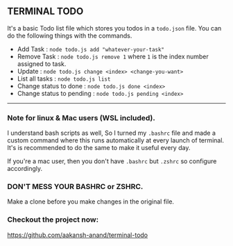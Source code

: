 ## TERMINAL TODO

It's a basic Todo list file which stores you todos in a `todo.json` file. You can do the following things with the commands.

- Add Task : `node todo.js add "whatever-your-task"`
- Remove Task : `node todo.js remove 1` where `1` is the index number assigned to task.
- Update : `node todo.js change <index> <change-you-want>`
- List all tasks : `node todo.js list`
- Change status to done : `node todo.js done <index>`
- Change status to pending : `node todo.js pending <index>`

---

### Note for linux & Mac users (WSL included).

I understand bash scripts as well, So I turned my `.bashrc` file and made a custom command where this runs automatically at every launch of terminal. It's is recommended to do the same to make it useful every day.

If you're a mac user, then you don't have `.bashrc` but `.zshrc` so configure accordingly.

### DON'T MESS YOUR BASHRC or ZSHRC.

Make a clone before you make changes in the original file.

### Checkout the project now:
https://github.com/aakansh-anand/terminal-todo
